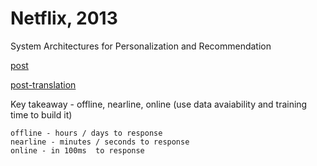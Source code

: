 
# Netflix, 2013

System Architectures for Personalization and Recommendation

[post](https://netflixtechblog.com/system-architectures-for-personalization-and-recommendation-e081aa94b5d8)

[post-translation](https://kknews.cc/zh-tw/code/g48e2o9.html)

Key takeaway - offline, nearline, online (use data avaiability and training time to build it)

    offline - hours / days to response
    nearline - minutes / seconds to response
    online - in 100ms  to response
